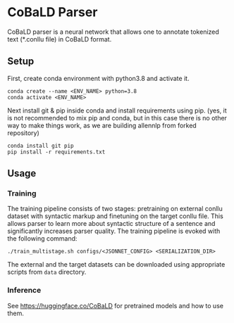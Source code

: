 # CoBaLD Parser

CoBaLD parser is a neural network that allows one to annotate tokenized text (*.conllu file) in CoBaLD format.

## Setup

First, create conda environment with python3.8 and activate it.
```
conda create --name <ENV_NAME> python=3.8
conda activate <ENV_NAME>
```

Next install git & pip inside conda and install requirements using pip.
(yes, it is not recommended to mix pip and conda, but in this case there is no other way to make things work, as we are building allennlp from forked repository)
```
conda install git pip
pip install -r requirements.txt
```

## Usage

### Training

The training pipeline consists of two stages: pretraining on external conllu dataset with syntactic markup and finetuning on the target conllu file. This allows parser to learn more about syntactic structure of a sentence and significantly increases parser quality. The training pipeline is evoked with the following command:
```
./train_multistage.sh configs/<JSONNET_CONFIG> <SERIALIZATION_DIR>
```

The external and the target datasets can be downloaded using appropriate scripts from `data` directory.

### Inference

See https://huggingface.co/CoBaLD for pretrained models and how to use them.

